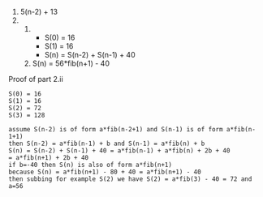1. 5(n-2) + 13
1.  1. - S(0) = 16
       - S(1) = 16
       - S(n) = S(n-2) + S(n-1) + 40
    1. S(n) = 56*fib(n+1) - 40

Proof of part 2.ii
```
S(0) = 16
S(1) = 16
S(2) = 72
S(3) = 128

assume S(n-2) is of form a*fib(n-2+1) and S(n-1) is of form a*fib(n-1+1)
then S(n-2) = a*fib(n-1) + b and S(n-1) = a*fib(n) + b
S(n) = S(n-2) + S(n-1) + 40 = a*fib(n-1) + a*fib(n) + 2b + 40
= a*fib(n+1) + 2b + 40
if b=-40 then S(n) is also of form a*fib(n+1)
because S(n) = a*fib(n+1) - 80 + 40 = a*fib(n+1) - 40
then subbing for example S(2) we have S(2) = a*fib(3) - 40 = 72 and a=56
```
